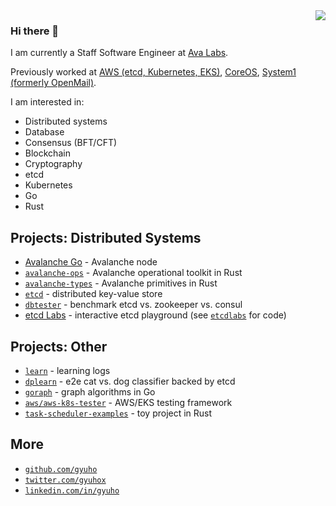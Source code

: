 <img align="right" src="https://github-readme-stats.vercel.app/api?username=gyuho&show_icons=true">

### Hi there 👋

I am currently a Staff Software Engineer at [Ava Labs](https://www.avalabs.org/).

Previously worked at [AWS (etcd, Kubernetes, EKS)](https://aws.amazon.com/blogs/opensource/etcd-gets-ready-to-graduate/), [CoreOS](https://web.archive.org/web/20210203225926/https://coreos.com/blog/performance-of-etcd.html), [System1 (formerly OpenMail)](http://system1.com/about).

I am interested in:

- Distributed systems
- Database
- Consensus (BFT/CFT)
- Blockchain
- Cryptography
- etcd
- Kubernetes
- Go
- Rust

## Projects: Distributed Systems

- [Avalanche Go](https://github.com/ava-labs/avalanchego) - Avalanche node
- [`avalanche-ops`](https://github.com/ava-labs/avalanche-ops) - Avalanche operational toolkit in Rust
- [`avalanche-types`](https://github.com/ava-labs/avalanche-types-rs) - Avalanche primitives in Rust
- [`etcd`](https://github.com/etcd-io/etcd/graphs/contributors) - distributed key-value store
- [`dbtester`](https://github.com/etcd-io/dbtester) - benchmark etcd vs. zookeeper vs. consul
- [etcd Labs](http://play.etcd.io) - interactive etcd playground (see [`etcdlabs`](https://github.com/etcd-io/etcdlabs) for code)

## Projects: Other

- [`learn`](https://github.com/gyuho/learn) - learning logs
- [`dplearn`](https://github.com/gyuho/dplearn) - e2e cat vs. dog classifier backed by etcd 
- [`goraph`](https://github.com/gyuho/goraph) - graph algorithms in Go
- [`aws/aws-k8s-tester`](https://github.com/aws/aws-k8s-tester) - AWS/EKS testing framework
- [`task-scheduler-examples`](https://github.com/gyuho/task-scheduler-examples) - toy project in Rust

## More

- <a href="https://github.com/gyuho" target="_blank">`github.com/gyuho`</a>
- <a href="https://twitter.com/gyuhox" target="_blank">`twitter.com/gyuhox`</a>
- <a href="https://www.linkedin.com/in/gyuho/" target="_blank">`linkedin.com/in/gyuho`</a>
